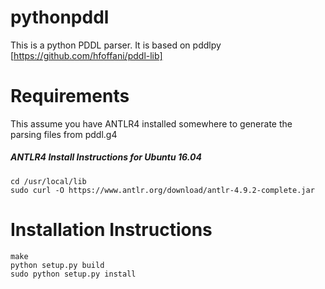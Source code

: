# pythonpddl
This is a python PDDL parser. It is based on pddlpy [https://github.com/hfoffani/pddl-lib]

# Requirements
This assume you have ANTLR4 installed somewhere to generate the parsing files from pddl.g4

##### ANTLR4 Install Instructions for Ubuntu 16.04

```
cd /usr/local/lib
sudo curl -O https://www.antlr.org/download/antlr-4.9.2-complete.jar
```

# Installation Instructions
```
make
python setup.py build
sudo python setup.py install
```
